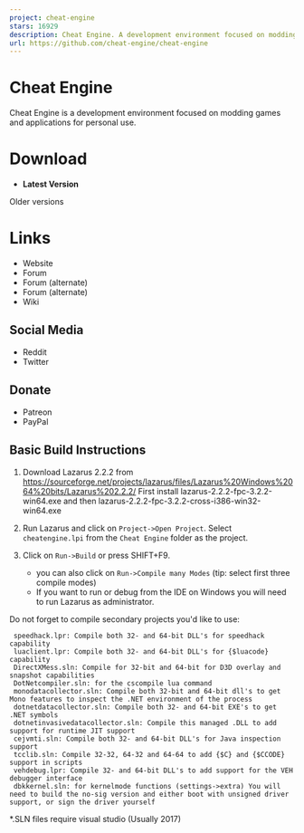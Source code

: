 ```yaml
---
project: cheat-engine
stars: 16929
description: Cheat Engine. A development environment focused on modding
url: https://github.com/cheat-engine/cheat-engine
---
```


Cheat Engine
============

Cheat Engine is a development environment focused on modding games and applications for personal use.

Download
========

-   **Latest Version**

Older versions

Links
=====

-   Website
-   Forum
-   Forum (alternate)
-   Forum (alternate)
-   Wiki

Social Media
------------

-   Reddit
-   Twitter

Donate
------

-   Patreon
-   PayPal

Basic Build Instructions
------------------------

1.  Download Lazarus 2.2.2 from https://sourceforge.net/projects/lazarus/files/Lazarus%20Windows%2064%20bits/Lazarus%202.2.2/ First install lazarus-2.2.2-fpc-3.2.2-win64.exe and then lazarus-2.2.2-fpc-3.2.2-cross-i386-win32-win64.exe
    
2.  Run Lazarus and click on `Project->Open Project`. Select `cheatengine.lpi` from the `Cheat Engine` folder as the project.
    
3.  Click on `Run->Build` or press SHIFT+F9.
    
    -   you can also click on `Run->Compile many Modes` (tip: select first three compile modes)
    -   If you want to run or debug from the IDE on Windows you will need to run Lazarus as administrator.

Do not forget to compile secondary projects you'd like to use:

```
 speedhack.lpr: Compile both 32- and 64-bit DLL's for speedhack capability
 luaclient.lpr: Compile both 32- and 64-bit DLL's for {$luacode} capability
 DirectXMess.sln: Compile for 32-bit and 64-bit for D3D overlay and snapshot capabilities
 DotNetcompiler.sln: for the cscompile lua command
 monodatacollector.sln: Compile both 32-bit and 64-bit dll's to get Mono features to inspect the .NET environment of the process    
 dotnetdatacollector.sln: Compile both 32- and 64-bit EXE's to get .NET symbols
 dotnetinvasivedatacollector.sln: Compile this managed .DLL to add support for runtime JIT support
 cejvmti.sln: Compile both 32- and 64-bit DLL's for Java inspection support
 tcclib.sln: Compile 32-32, 64-32 and 64-64 to add {$C} and {$CCODE} support in scripts
 vehdebug.lpr: Compile 32- and 64-bit DLL's to add support for the VEH debugger interface
 dbkkernel.sln: for kernelmode functions (settings->extra) You will need to build the no-sig version and either boot with unsigned driver support, or sign the driver yourself    
```

\*.SLN files require visual studio (Usually 2017)
